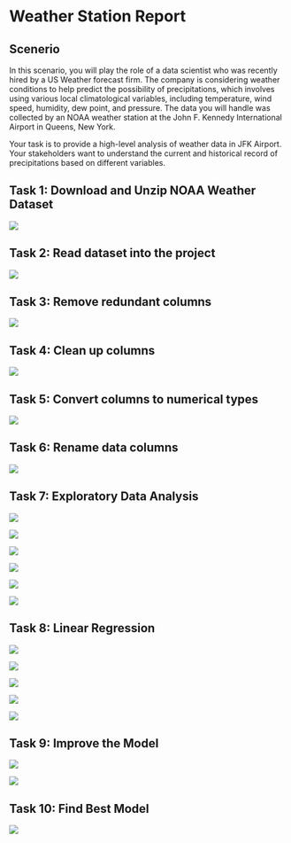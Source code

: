 <h1>Weather Station Report</h1>
<h2>Scenerio</h2>
<p>In this scenario, you will play the role of a data scientist who was recently hired by a US Weather forecast firm. 
The company is considering weather conditions to help predict the possibility of precipitations, 
which involves using various local climatological variables, including temperature, wind speed, humidity, dew point, 
and pressure. The data you will handle was collected by an NOAA weather station at the John F. Kennedy International Airport in Queens, New York. </p>
<p>Your task is to provide a high-level analysis of weather data in JFK Airport. Your stakeholders want to understand the current and historical record of precipitations based on different variables. </p>

<h2>Task 1: Download and Unzip NOAA Weather Dataset</h2>

<img src="https://github.com/nushratea/Project-Data/blob/main/Data%20Visualization%20Examples/R%20Language/Weather%20Station%20Project/Task%201.png"></a>

<h2>Task 2: Read dataset into the project</h2>

<img src="https://github.com/nushratea/Project-Data/blob/main/Data%20Visualization%20Examples/R%20Language/Weather%20Station%20Project/Task%202.png"></a>

<h2>Task 3: Remove redundant columns</h2>

<img src="https://github.com/nushratea/Project-Data/blob/main/Data%20Visualization%20Examples/R%20Language/Weather%20Station%20Project/Task%203.png"></a>

<h2>Task 4: Clean up columns</h2>

<img src="https://github.com/nushratea/Project-Data/blob/main/Data%20Visualization%20Examples/R%20Language/Weather%20Station%20Project/Task%204.png"></a>

<h2>Task 5: Convert columns to numerical types</h2>

<img src="https://github.com/nushratea/Project-Data/blob/main/Data%20Visualization%20Examples/R%20Language/Weather%20Station%20Project/Task%205.png"></a>

<h2>Task 6: Rename data columns</h2>

<img src="https://github.com/nushratea/Project-Data/blob/main/Data%20Visualization%20Examples/R%20Language/Weather%20Station%20Project/Task%206.png"></a>

<h2>Task 7: Exploratory Data Analysis</h2>

<img src="https://github.com/nushratea/Project-Data/blob/main/Data%20Visualization%20Examples/R%20Language/Weather%20Station%20Project/Task%207.png"></a>

<img src="https://github.com/nushratea/Project-Data/blob/main/Data%20Visualization%20Examples/R%20Language/Weather%20Station%20Project/Task%207%20-%20Relative%20Humanity.png"></a>

<img src="https://github.com/nushratea/Project-Data/blob/main/Data%20Visualization%20Examples/R%20Language/Weather%20Station%20Project/Task%207%20-%20Dry%20Bulb%20Temperature.png"></a>

<img src="https://github.com/nushratea/Project-Data/blob/main/Data%20Visualization%20Examples/R%20Language/Weather%20Station%20Project/Task%207%20-%20Precipitation.png"></a>

<img src="https://github.com/nushratea/Project-Data/blob/main/Data%20Visualization%20Examples/R%20Language/Weather%20Station%20Project/Task%207%20-%20Wind%20Speed.png"></a>

<img src="https://github.com/nushratea/Project-Data/blob/main/Data%20Visualization%20Examples/R%20Language/Weather%20Station%20Project/Task%207%20-%20Station%20Pressure.png"></a>

<h2>Task 8: Linear Regression</h2>

<img src="https://github.com/nushratea/Project-Data/blob/main/Data%20Visualization%20Examples/R%20Language/Weather%20Station%20Project/Task%208.png"></a>

<img src="https://github.com/nushratea/Project-Data/blob/main/Data%20Visualization%20Examples/R%20Language/Weather%20Station%20Project/Task%208%20-%20Precipitation%20vs%20Relative%20Humidity%20Scatter%20plot%20with%20regression%20line.png"></a>

<img src="https://github.com/nushratea/Project-Data/blob/main/Data%20Visualization%20Examples/R%20Language/Weather%20Station%20Project/Task%208%20-%20Precipitation%20vs%20Dry%20Bulb%20Temperature%20Scatter%20plot%20with%20regression%20line.png"></a>

<img src="https://github.com/nushratea/Project-Data/blob/main/Data%20Visualization%20Examples/R%20Language/Weather%20Station%20Project/Task%208%20-%20Precipitation%20vs%20Wind%20Speed%20Scatter%20plot%20with%20regression%20line.png"></a>

<img src="https://github.com/nushratea/Project-Data/blob/main/Data%20Visualization%20Examples/R%20Language/Weather%20Station%20Project/Task%208%20-%20Precipitation%20vs%20Station%20Pressure%20Scatter%20plot%20with%20regression%20line.png"></a>

<h2>Task 9: Improve the Model</h2>

<img src="https://github.com/nushratea/Project-Data/blob/main/Data%20Visualization%20Examples/R%20Language/Weather%20Station%20Project/Task%209%20-%20Multiple%20Linear%20Regression.png"></a>

<img src="https://github.com/nushratea/Project-Data/blob/main/Data%20Visualization%20Examples/R%20Language/Weather%20Station%20Project/Task%209%20-%20Polynomial%20regression.png"></a>

<h2>Task 10: Find Best Model</h2>

<img src="https://github.com/nushratea/Project-Data/blob/main/Data%20Visualization%20Examples/R%20Language/Weather%20Station%20Project/Task%2010.png"></a>
